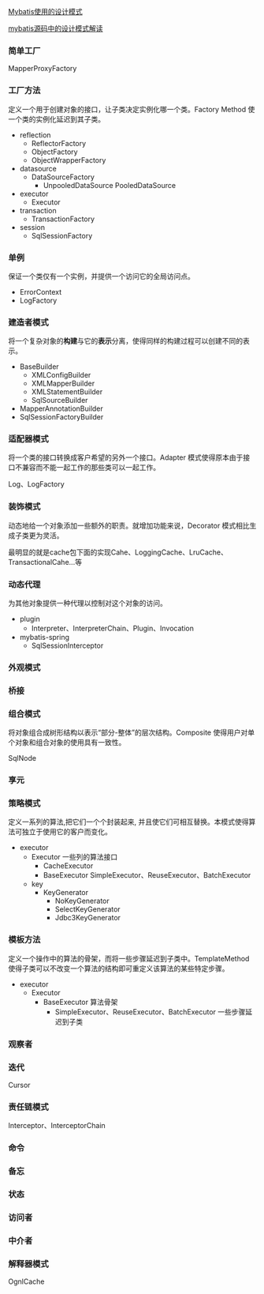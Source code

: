 [Mybatis使用的设计模式](https://blog.csdn.net/u012387062/article/details/54719114)

[mybatis源码中的设计模式解读](https://blog.csdn.net/qq_16713463/article/details/78110354)


### 简单工厂
MapperProxyFactory

### 工厂方法
定义一个用于创建对象的接口，让子类决定实例化哪一个类。Factory Method 使一个类的实例化延迟到其子类。

* reflection
  * ReflectorFactory
  * ObjectFactory
  * ObjectWrapperFactory
* datasource
  * DataSourceFactory
    * UnpooledDataSource PooledDataSource
* executor
  * Executor
* transaction
  * TransactionFactory
* session
  * SqlSessionFactory

### 单例
保证一个类仅有一个实例，并提供一个访问它的全局访问点。

* ErrorContext
* LogFactory

### 建造者模式
将一个复杂对象的**构建**与它的**表示**分离，使得同样的构建过程可以创建不同的表示。

* BaseBuilder
  * XMLConfigBuilder
  * XMLMapperBuilder
  * XMLStatementBuilder
  * SqlSourceBuilder
* MapperAnnotationBuilder
* SqlSessionFactoryBuilder

### 适配器模式
将一个类的接口转换成客户希望的另外一个接口。Adapter 模式使得原本由于接口不兼容而不能一起工作的那些类可以一起工作。 

Log、LogFactory

### 装饰模式
动态地给一个对象添加一些额外的职责。就增加功能来说，Decorator 模式相比生成子类更为灵活。 

最明显的就是cache包下面的实现Cahe、LoggingCache、LruCache、TransactionalCahe...等

### 动态代理
为其他对象提供一种代理以控制对这个对象的访问。

* plugin
  * Interpreter、InterpreterChain、Plugin、Invocation
* mybatis-spring
  * SqlSessionInterceptor

### 外观模式

### 桥接

### 组合模式
将对象组合成树形结构以表示“部分-整体”的层次结构。Composite 使得用户对单个对象和组合对象的使用具有一致性。 

SqlNode

### 享元

### 策略模式
定义一系列的算法,把它们一个个封装起来, 并且使它们可相互替换。本模式使得算法可独立于使用它的客户而变化。

* executor
  * Executor 一些列的算法接口
    * CacheExecutor
    * BaseExecutor SimpleExecutor、ReuseExecutor、BatchExecutor
  * key
    * KeyGenerator
      * NoKeyGenerator
      * SelectKeyGenerator
      * Jdbc3KeyGenerator

### 模板方法
定义一个操作中的算法的骨架，而将一些步骤延迟到子类中。TemplateMethod 使得子类可以不改变一个算法的结构即可重定义该算法的某些特定步骤。

* executor
  * Executor
    * BaseExecutor 算法骨架
      * SimpleExecutor、ReuseExecutor、BatchExecutor 一些步骤延迟到子类

### 观察者

### 迭代
Cursor

### 责任链模式
Interceptor、InterceptorChain

### 命令

### 备忘

### 状态

### 访问者

### 中介者

### 解释器模式
OgnlCache

